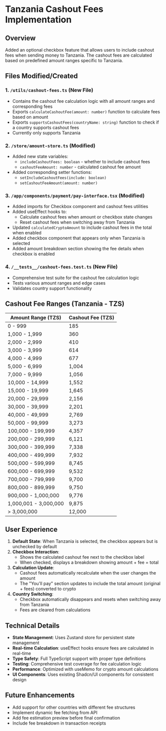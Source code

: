 # Tanzania Cashout Fees Implementation

## Overview
Added an optional checkbox feature that allows users to include cashout fees when sending money to Tanzania. The cashout fees are calculated based on predefined amount ranges specific to Tanzania.

## Files Modified/Created

### 1. `/utils/cashout-fees.ts` (New File)
- Contains the cashout fee calculation logic with all amount ranges and corresponding fees
- Exports `calculateCashoutFee(amount: number)` function to calculate fees based on amount
- Exports `supportsCashoutFees(countryName: string)` function to check if a country supports cashout fees
- Currently only supports Tanzania

### 2. `/store/amount-store.ts` (Modified)
- Added new state variables:
  - `includeCashoutFees: boolean` - whether to include cashout fees
  - `cashoutFeeAmount: number` - calculated cashout fee amount
- Added corresponding setter functions:
  - `setIncludeCashoutFees(include: boolean)`
  - `setCashoutFeeAmount(amount: number)`

### 3. `/app/components/payment/pay-interface.tsx` (Modified)
- Added imports for Checkbox component and cashout fees utilities
- Added useEffect hooks to:
  - Calculate cashout fees when amount or checkbox state changes
  - Reset cashout fees when switching away from Tanzania
- Updated `calculatedCryptoAmount` to include cashout fees in the total when enabled
- Added checkbox component that appears only when Tanzania is selected
- Added amount breakdown section showing the fee details when checkbox is enabled

### 4. `/__tests__/cashout-fees.test.ts` (New File)
- Comprehensive test suite for the cashout fee calculation logic
- Tests various amount ranges and edge cases
- Validates country support functionality

## Cashout Fee Ranges (Tanzania - TZS)

| Amount Range (TZS) | Cashout Fee (TZS) |
|-------------------|-------------------|
| 0 - 999 | 185 |
| 1,000 - 1,999 | 360 |
| 2,000 - 2,999 | 410 |
| 3,000 - 3,999 | 614 |
| 4,000 - 4,999 | 677 |
| 5,000 - 6,999 | 1,004 |
| 7,000 - 9,999 | 1,056 |
| 10,000 - 14,999 | 1,552 |
| 15,000 - 19,999 | 1,645 |
| 20,000 - 29,999 | 2,156 |
| 30,000 - 39,999 | 2,201 |
| 40,000 - 49,999 | 2,769 |
| 50,000 - 99,999 | 3,273 |
| 100,000 - 199,999 | 4,357 |
| 200,000 - 299,999 | 6,121 |
| 300,000 - 399,999 | 7,338 |
| 400,000 - 499,999 | 7,932 |
| 500,000 - 599,999 | 8,745 |
| 600,000 - 699,999 | 9,532 |
| 700,000 - 799,999 | 9,700 |
| 800,000 - 899,999 | 9,750 |
| 900,000 - 1,000,000 | 9,776 |
| 1,000,001 - 3,000,000 | 9,875 |
| > 3,000,000 | 12,000 |

## User Experience

1. **Default State**: When Tanzania is selected, the checkbox appears but is unchecked by default
2. **Checkbox Interaction**: 
   - Shows the calculated cashout fee next to the checkbox label
   - When checked, displays a breakdown showing amount + fee = total
3. **Calculation Update**: 
   - Cashout fees automatically recalculate when the user changes the amount
   - The "You'll pay" section updates to include the total amount (original + fees) converted to crypto
4. **Country Switching**: 
   - Checkbox automatically disappears and resets when switching away from Tanzania
   - Fees are cleared from calculations

## Technical Details

- **State Management**: Uses Zustand store for persistent state management
- **Real-time Calculation**: useEffect hooks ensure fees are calculated in real-time
- **Type Safety**: Full TypeScript support with proper type definitions
- **Testing**: Comprehensive test coverage for fee calculation logic
- **Performance**: Optimized with useMemo for crypto amount calculations
- **UI Components**: Uses existing Shadcn/UI components for consistent design

## Future Enhancements

- Add support for other countries with different fee structures
- Implement dynamic fee fetching from API
- Add fee estimation preview before final confirmation
- Include fee breakdown in transaction receipts
